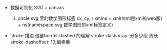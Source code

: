 - 数据可视化
  SVG + canvas
  1. circle svg 里的数学图形标签
  cx, cy, r
  xmlns = xml(html是xml的web版) + ns(namespace svg 数学图形的xml标签定义)

- stroke 描边
  借鉴border dashed 的理解
  stroke-dasharray: 分多少段 周长
  stroke-dashoffset: 10;偏移量